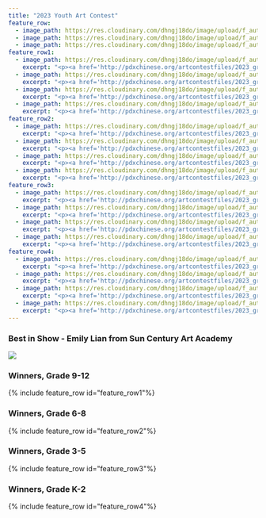 ```yaml
---
title: "2023 Youth Art Contest"
feature_row:
  - image_path: https://res.cloudinary.com/dhngj18do/image/upload/f_auto,q_auto/v1/images/activities/for_u5k30hqifk64gjp1lszr
  - image_path: https://res.cloudinary.com/dhngj18do/image/upload/f_auto,q_auto/v1/images/activities/trnwr_moiscvamz47rxiy9pnb0
  - image_path: https://res.cloudinary.com/dhngj18do/image/upload/f_auto,q_auto/v1/images/logo/kgwxt2et00nbfs4b7syk
feature_row1:
  - image_path: https://res.cloudinary.com/dhngj18do/image/upload/f_auto,q_auto/v1/images/artcontest/2023_grp1_1st
    excerpt: "<p><a href='http://pdxchinese.org/artcontestfiles/2023_grp1_1st/'>1st Place - Emily Lian</a></p>"
  - image_path: https://res.cloudinary.com/dhngj18do/image/upload/f_auto,q_auto/v1/images/artcontest/2023_grp1_2nd
    excerpt: "<p><a href='http://pdxchinese.org/artcontestfiles/2023_grp1_2nd/'>2nd Place - Noah Von Dem Bruch</a></p>"
  - image_path: https://res.cloudinary.com/dhngj18do/image/upload/f_auto,q_auto/v1/images/artcontest/2023_grp1a_3rd
    excerpt: "<p><a href='http://pdxchinese.org/artcontestfiles/2023_grp1_3rd/'>3rd Place - Sophia Hu</a></p>"
  - image_path: https://res.cloudinary.com/dhngj18do/image/upload/f_auto,q_auto/v1/images/artcontest/2023_grp1a_hm
    excerpt: "<p><a href='http://pdxchinese.org/artcontestfiles/2023_grp1_hm/'>Honorable Mention - Tengxi Ma</a></p>"
feature_row2:
  - image_path: https://res.cloudinary.com/dhngj18do/image/upload/f_auto,q_auto/v1/images/artcontest/2023_grp2a_1st
    excerpt: "<p><a href='http://pdxchinese.org/artcontestfiles/2023_grp2_1st/'>1st Place - Yanfei Wan</a></p>"
  - image_path: https://res.cloudinary.com/dhngj18do/image/upload/f_auto,q_auto/v1/images/artcontest/2023_grp2_2nd
    excerpt: "<p><a href='http://pdxchinese.org/artcontestfiles/2023_grp2_2nd/'>2nd Place - Jinyao Zhu</a></p>"
  - image_path: https://res.cloudinary.com/dhngj18do/image/upload/f_auto,q_auto/v1/images/artcontest/2023_grp2_3rd
    excerpt: "<p><a href='http://pdxchinese.org/artcontestfiles/2023_grp2_3rd/'>3rd Place - Jintong Fang</a></p>"
  - image_path: https://res.cloudinary.com/dhngj18do/image/upload/f_auto,q_auto/v1/images/artcontest/2023_grp2a_hm
    excerpt: "<p><a href='http://pdxchinese.org/artcontestfiles/2023_grp2_hm/'>Honorable Mention - Victoria Hu</a></p>"
feature_row3:
  - image_path: https://res.cloudinary.com/dhngj18do/image/upload/f_auto,q_auto/v1/images/artcontest/2023_grp3a_1st
    excerpt: "<p><a href='http://pdxchinese.org/artcontestfiles/2023_grp3_1st/'>1st Place - Arianna</a></p>"
  - image_path: https://res.cloudinary.com/dhngj18do/image/upload/f_auto,q_auto/v1/images/artcontest/2023_grp3_2nd
    excerpt: "<p><a href='http://pdxchinese.org/artcontestfiles/2023_grp3_2nd/'>2nd Place - Young</a></p>"
  - image_path: https://res.cloudinary.com/dhngj18do/image/upload/f_auto,q_auto/v1/images/artcontest/2023_grp3a_3rd
    excerpt: "<p><a href='http://pdxchinese.org/artcontestfiles/2023_grp3_3rd/'>3rd Place - Brianna</a></p>"
  - image_path: https://res.cloudinary.com/dhngj18do/image/upload/f_auto,q_auto/v1/images/artcontest/2023_grp3_hm
    excerpt: "<p><a href='http://pdxchinese.org/artcontestfiles/2023_grp3_hm/'>Honorable Mention - Alice Song</a></p>"
feature_row4:
  - image_path: https://res.cloudinary.com/dhngj18do/image/upload/f_auto,q_auto/v1/images/artcontest/2023_grp4_1st
    excerpt: "<p><a href='http://pdxchinese.org/artcontestfiles/2023_grp4_1st/'>1st Place - Ellie Sun</a></p>"
  - image_path: https://res.cloudinary.com/dhngj18do/image/upload/f_auto,q_auto/v1/images/artcontest/2023_grp4_2nd
    excerpt: "<p><a href='http://pdxchinese.org/artcontestfiles/2023_grp4_2nd/'>2nd Place - Grace Huangfu</a></p>"
  - image_path: https://res.cloudinary.com/dhngj18do/image/upload/f_auto,q_auto/v1/images/artcontest/2023_grp4_3rd
    excerpt: "<p><a href='http://pdxchinese.org/artcontestfiles/2023_grp4_3rd/'>3rd Place - Erin Liu</a></p>"
  - image_path: https://res.cloudinary.com/dhngj18do/image/upload/f_auto,q_auto/v1/images/artcontest/2023_grp4a_hm
    excerpt: "<p><a href='http://pdxchinese.org/artcontestfiles/2023_grp4_hm/'>Honorable Mention - Tara</a></p>"
---
```


### Best in Show - Emily Lian from Sun Century Art Academy

![](https://res.cloudinary.com/dhngj18do/image/upload/f_auto,q_auto/v1/images/artcontest/2023_grp1_1st_large)

### Winners, Grade 9-12

{% include feature_row id="feature_row1"%}

### Winners, Grade 6-8

{% include feature_row id="feature_row2"%}

### Winners, Grade 3-5

{% include feature_row id="feature_row3"%}

### Winners, Grade K-2

{% include feature_row id="feature_row4"%}
